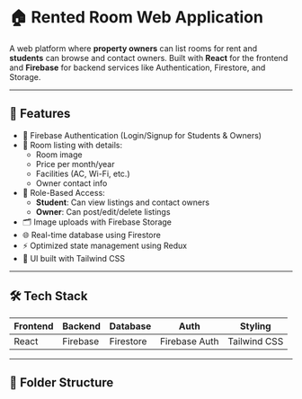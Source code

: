 # 🏠 Rented Room Web Application

A web platform where **property owners** can list rooms for rent and **students** can browse and contact owners. Built with **React** for the frontend and **Firebase** for backend services like Authentication, Firestore, and Storage.

---

## 🚀 Features

- 🔐 Firebase Authentication (Login/Signup for Students & Owners)
- 📝 Room listing with details:
  - Room image
  - Price per month/year
  - Facilities (AC, Wi-Fi, etc.)
  - Owner contact info
- 📱 Role-Based Access:
  - **Student**: Can view listings and contact owners
  - **Owner**: Can post/edit/delete listings
- 🗂️ Image uploads with Firebase Storage
- 🌐 Real-time database using Firestore
- ⚡ Optimized state management using Redux
- 🎨 UI built with Tailwind CSS

---

## 🛠️ Tech Stack

| Frontend       | Backend         | Database         | Auth            | Styling        |
|----------------|------------------|------------------|------------------|----------------|
| React          | Firebase         | Firestore        | Firebase Auth    | Tailwind CSS   |

---

## 📁 Folder Structure

